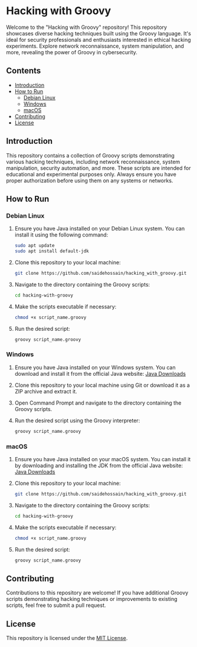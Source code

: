 # Hacking with Groovy

Welcome to the "Hacking with Groovy" repository! This repository showcases diverse hacking techniques built using the Groovy language. It's ideal for security professionals and enthusiasts interested in ethical hacking experiments. Explore network reconnaissance, system manipulation, and more, revealing the power of Groovy in cybersecurity.

## Contents

- [Introduction](#introduction)
- [How to Run](#how-to-run)
  - [Debian Linux](#debian-linux)
  - [Windows](#windows)
  - [macOS](#macos)
- [Contributing](#contributing)
- [License](#license)

## Introduction

This repository contains a collection of Groovy scripts demonstrating various hacking techniques, including network reconnaissance, system manipulation, security automation, and more. These scripts are intended for educational and experimental purposes only. Always ensure you have proper authorization before using them on any systems or networks.

## How to Run

### Debian Linux

1. Ensure you have Java installed on your Debian Linux system. You can install it using the following command:
   ```bash
   sudo apt update
   sudo apt install default-jdk
   ```

2. Clone this repository to your local machine:
   ```bash
   git clone https://github.com/saidehossain/hacking_with_groovy.git
   ```

3. Navigate to the directory containing the Groovy scripts:
   ```bash
   cd hacking-with-groovy
   ```

4. Make the scripts executable if necessary:
   ```bash
   chmod +x script_name.groovy
   ```

5. Run the desired script:
   ```bash
   groovy script_name.groovy
   ```

### Windows

1. Ensure you have Java installed on your Windows system. You can download and install it from the official Java website: [Java Downloads](https://www.java.com/en/download/)

2. Clone this repository to your local machine using Git or download it as a ZIP archive and extract it.

3. Open Command Prompt and navigate to the directory containing the Groovy scripts.

4. Run the desired script using the Groovy interpreter:
   ```cmd
   groovy script_name.groovy
   ```

### macOS

1. Ensure you have Java installed on your macOS system. You can install it by downloading and installing the JDK from the official Java website: [Java Downloads](https://www.java.com/en/download/)

2. Clone this repository to your local machine:
   ```bash
   git clone https://github.com/saidehossain/hacking_with_groovy.git
   ```

3. Navigate to the directory containing the Groovy scripts:
   ```bash
   cd hacking-with-groovy
   ```

4. Make the scripts executable if necessary:
   ```bash
   chmod +x script_name.groovy
   ```

5. Run the desired script:
   ```bash
   groovy script_name.groovy
   ```

## Contributing

Contributions to this repository are welcome! If you have additional Groovy scripts demonstrating hacking techniques or improvements to existing scripts, feel free to submit a pull request.

## License

This repository is licensed under the [MIT License](LICENSE).

